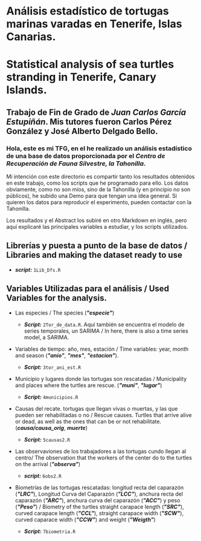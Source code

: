 # Análisis estadístico de tortugas marinas varadas en Tenerife, Islas Canarias.
# Statistical analysis of sea turtles stranding in Tenerife, Canary Islands.

## Trabajo de Fin de Grado de *Juan Carlos García Estupiñán*. Mis tutores fueron Carlos Pérez González y José Alberto Delgado Bello.

### Hola, este es mi TFG, en el he realizado un análisis estadístico de una base de datos proporcionada por el *Centro de Recuperación de Fauna Silvestre, la Tahonilla*.

Mi intención con este directorio es compartir tanto los resultados obtenidos en este trabajo, como los scripts que he programado para ello. Los datos obviamente, como no son míos, sino de la Tahonilla (y en principio no son públicos), he subido una Demo para que tengan una idea general. Si quieren los datos para reproducir el experimento, pueden contactar con la Tahonilla.

Los resultados y el Abstract los subiré en otro Markdown en inglés, pero aquí explicaré las principales variables a estudiar, y los scripts utilizados.

## Librerías y puesta a punto de la base de datos / Libraries and making the dataset ready to use

* ***script:*** ```1Lib_Dfs.R```

## Variables Utilizadas para el análisis / Used Variables for the analysis.

* Las especies / The species (***"especie"***)

    * ***Script:*** ```2Tor_de_data.R```. Aquí también se encuentra el modelo de series temporales, un SARIMA / In here, there is also a time series model, a SARIMA.

* Variables de tiempo: año, mes, estación / Time variables: year, month and season (***"anio"***, ***"mes"***, ***"estacion"***).

    * ***Script:*** ```3tor_ani_est.R```

* Municipio y lugares donde las tortugas son rescatadas / Municipality and places where the turtles are rescue. (***"muni"***, ***"lugar"***)

    * ***Script:*** ```4municipios.R```

* Causas del recate. tortugas que llegan vivas o muertas, y las que pueden ser rehabilitadas o no / Rescue causes. Turtles that arrive alive or dead, as well as the ones that can be or not rehabilitate. (***causa/causa_orig***, ***muerte***)

    * ***Script:*** ```5causas2.R```

* Las observaviones de los trabajadores a las tortugas cundo llegan al centro/ The observation that the workers of the center do to the turtles on the arrival (***"observa"***)

    * ***script:*** ```6obs2.R```

* Biometrías de las tortugas rescatadas: longitud recta del caparazón (***"LRC"***), Longitud Curva del Caparazón (***"LCC"***), anchura recta del caparazón (***"ARC"***), anchura curva del caparazón (***"ACC"***) y peso (***"Peso"***) / Biometry of the turtles straight carapace length (***"SRC"***), curved carapace length (***"CCL"***), straight carapace width (***"SCW"***), curved caparace width (***"CCW"***) and weight (***"Weigth"***)

    * ***Script:*** ```7biometria.R```


